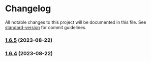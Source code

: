 # Changelog

All notable changes to this project will be documented in this file. See [standard-version](https://github.com/conventional-changelog/standard-version) for commit guidelines.

### [1.6.5](https://github.com/Hybes/blitz-for-league-only/compare/v1.6.4...v1.6.5) (2023-08-22)

### [1.6.4](https://github.com/Hybes/blitz-for-league-only/compare/v1.6.3...v1.6.4) (2023-08-22)
